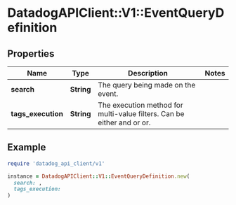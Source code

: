 # DatadogAPIClient::V1::EventQueryDefinition

## Properties

| Name | Type | Description | Notes |
| ---- | ---- | ----------- | ----- |
| **search** | **String** | The query being made on the event. |  |
| **tags_execution** | **String** | The execution method for multi-value filters. Can be either and or or. |  |

## Example

```ruby
require 'datadog_api_client/v1'

instance = DatadogAPIClient::V1::EventQueryDefinition.new(
  search: ,
  tags_execution: 
)
```

